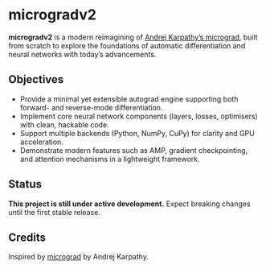 # microgradv2

**microgradv2** is a modern reimagining of [Andrej Karpathy’s micrograd](https://github.com/karpathy/micrograd), built from scratch to explore the foundations of automatic differentiation and neural networks with today’s advancements.  

## Objectives
- Provide a minimal yet extensible autograd engine supporting both forward- and reverse-mode differentiation.  
- Implement core neural network components (layers, losses, optimisers) with clean, hackable code.  
- Support multiple backends (Python, NumPy, CuPy) for clarity and GPU acceleration.  
- Demonstrate modern features such as AMP, gradient checkpointing, and attention mechanisms in a lightweight framework.  

## Status
**This project is still under active development.** Expect breaking changes until the first stable release.  

## Credits
Inspired by [micrograd](https://github.com/karpathy/micrograd) by Andrej Karpathy.  
